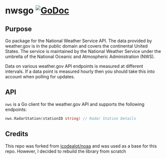 # nwsgo [![GoDoc](https://godoc.org/github.com/jacaudi/nws?status.svg)](https://godoc.org/github.com/jacaudi/nws)

## Purpose

Go package for the National Weather Service API. The data provided by weather.gov
is in the public domain and covers the continental United States. The service
is maintained by the National Weather Service under the umbrella of the
National Oceanic and Atmospheric Administration (NWS).

Data on various weather.gov API endpoints is measured at different intervals.
If a data point is measured hourly then you should take this into account when
polling for updates.

## API

`nws` is a Go client for the weather.gov API and supports the following endpoints:

```go
nws.RadarStation(stationID string) // Radar Station Details
```


## Credits

This repo was forked from [icodealot/noaa](https://github.com/icodealot/noaa) and was used as a base for this repo. However, I decided to rebuild the library from scratch
